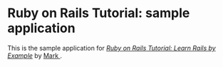 # Ruby on Rails Tutorial: sample application

This is the sample application for
[*Ruby on Rails Tutorial: Learn Rails by Example*](http://railstutorial.org/)
by [Mark ](http://example.com/).
